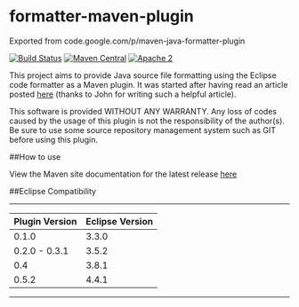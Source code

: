 # formatter-maven-plugin
Exported from code.google.com/p/maven-java-formatter-plugin

[![Build Status][travis_img]][travis_link]
[![Maven Central][maven_img]][maven_link]
[![Apache 2](http://img.shields.io/badge/license-Apache%202-blue.svg)](http://www.apache.org/licenses/LICENSE-2.0)

This project aims to provide Java source file formatting using the Eclipse code formatter as a Maven plugin.
It was started after having read an article posted [here][1] (thanks to John for writing such a helpful article).

This software is provided WITHOUT ANY WARRANTY.  Any loss of codes caused by the usage of this plugin is not
the responsibility of the author(s).  Be sure to use some source repository management system such as GIT
before using this plugin.

##How to use

View the Maven site documentation for the latest release [here](http://code.revelc.net/formatter-maven-plugin/)

##Eclipse Compatibility

-------------------------------------
| Plugin Version  | Eclipse Version |
| --------------  | --------------- |
| 0.1.0           | 3.3.0           |
| 0.2.0 - 0.3.1   | 3.5.2           |
| 0.4             | 3.8.1           |
| 0.5.2           | 4.4.1           |
-------------------------------------

[1]: http://ssscripting.wordpress.com/2009/06/10/how-to-use-the-eclipse-code-formatter-from-your-code/
[travis_img]: https://travis-ci.org/revelc/formatter-maven-plugin.svg?branch=master
[travis_link]: https://travis-ci.org/revelc/formatter-maven-plugin
[maven_img]: https://maven-badges.herokuapp.com/maven-central/net.revelc.code/formatter-maven-plugin/badge.svg
[maven_link]: https://maven-badges.herokuapp.com/maven-central/net.revelc.code/formatter-maven-plugin
